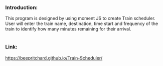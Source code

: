 ### Introduction:
This program is designed by using moment JS to create Train scheduler. User will enter the train name, destination, time start and frequency of the train to identify how many  minutes remaining for their arrival.
#
### Link:
https://beepritchard.github.io/Train-Scheduler/
